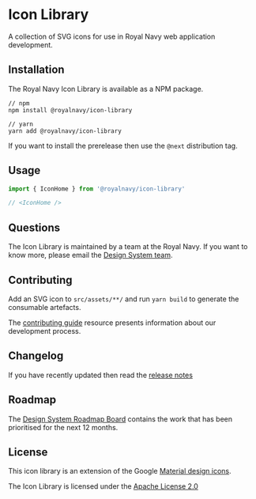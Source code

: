 # Icon Library
A collection of SVG icons for use in Royal Navy web application development.

## Installation
The Royal Navy Icon Library is available as a NPM package.

```
// npm
npm install @royalnavy/icon-library

// yarn
yarn add @royalnavy/icon-library
```

If you want to install the prerelease then use the `@next` distribution tag.

## Usage
```javascript
import { IconHome } from '@royalnavy/icon-library'

// <IconHome />
```

## Questions
The Icon Library is maintained by a team at the Royal Navy. If you want to know more, please email the [Design System team](mailto:design-system@royalnavy.io).

## Contributing
Add an SVG icon to `src/assets/**/` and run `yarn build` to generate the consumable artefacts.

The [contributing guide](https://github.com/Royal-Navy/standards-toolkit/blob/master/docs/contributing.md) resource presents information about our development process. 

## Changelog
If you have recently updated then read the [release notes](https://github.com/Royal-Navy/standards-toolkit/releases)

## Roadmap
The [Design System Roadmap Board](https://github.com/orgs/Royal-Navy/projects/5) contains the work that has been prioritised for the next 12 months.

## License
This icon library is an extension of the Google [Material design icons](https://github.com/google/material-design-icons).

The Icon Library is licensed under the [Apache License 2.0](https://github.com/Royal-Navy/standards-toolkit/blob/master/LICENSE)
